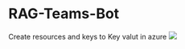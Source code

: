 # RAG-Teams-Bot

Create resources and keys to Key valut in azure
![](/Workspace/Users/ajith.vajrala@gmail.com/images-files/01_keyvalut-info)

